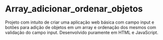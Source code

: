 # Array_adicionar_ordenar_objetos
Projeto com intuito de criar uma aplicação web básica com campo input e botões para adição de objetos em um array e ordenação dos mesmos com validação do campo input. Desenvolvido puramente em HTML e JavaScript.

